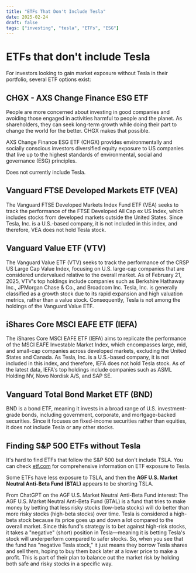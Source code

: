 ```yaml
---
title: "ETFs That Don't Include Tesla"
date: 2025-02-24
draft: false
tags: ["investing", "tesla", "ETFs", "ESG"]
---
```


# ETFs that don't include Tesla

For investors looking to gain market exposure without Tesla in their portfolio, several ETF options exist:

## CHGX - AXS Change Finance ESG ETF

People are more concerned about investing in good companies and avoiding those engaged in activities harmful to people and the planet. As shareholders, they can seek long-term growth while doing their part to change the world for the better. CHGX makes that possible.

AXS Change Finance ESG ETF (CHGX) provides environmentally and socially conscious investors diversified equity exposure to US companies that live up to the highest standards of environmental, social and governance (ESG) principles.

Does not currently include Tesla.

## Vanguard FTSE Developed Markets ETF (VEA)

The Vanguard FTSE Developed Markets Index Fund ETF (VEA) seeks to track the performance of the FTSE Developed All Cap ex US Index, which includes stocks from developed markets outside the United States. Since Tesla, Inc. is a U.S.-based company, it is not included in this index, and therefore, VEA does not hold Tesla stock.

## Vanguard Value ETF (VTV)

The Vanguard Value ETF (VTV) seeks to track the performance of the CRSP US Large Cap Value Index, focusing on U.S. large-cap companies that are considered undervalued relative to the overall market. As of February 21, 2025, VTV's top holdings include companies such as Berkshire Hathaway Inc., JPMorgan Chase & Co., and Broadcom Inc. Tesla, Inc. is generally classified as a growth stock due to its rapid expansion and high valuation metrics, rather than a value stock. Consequently, Tesla is not among the holdings of the Vanguard Value ETF.

## iShares Core MSCI EAFE ETF (IEFA)

The iShares Core MSCI EAFE ETF (IEFA) aims to replicate the performance of the MSCI EAFE Investable Market Index, which encompasses large, mid, and small-cap companies across developed markets, excluding the United States and Canada. As Tesla, Inc. is a U.S.-based company, it is not included in this index, and therefore, IEFA does not hold Tesla stock. As of the latest data, IEFA's top holdings include companies such as ASML Holding NV, Novo Nordisk A/S, and SAP SE.

## Vanguard Total Bond Market ETF (BND)

BND is a bond ETF, meaning it invests in a broad range of U.S. investment-grade bonds, including government, corporate, and mortgage-backed securities. Since it focuses on fixed-income securities rather than equities, it does not include Tesla or any other stocks.

## Finding S&P 500 ETFs without Tesla

It's hard to find ETFs that follow the S&P 500 but don't include TSLA. You can check [etf.com](https://www.etf.com/stock/TSLA) for comprehensive information on ETF exposure to Tesla.

Some ETFs have less exposure to TSLA, and then the **AGF U.S. Market Neutral Anti-Beta Fund (BTAL)** appears to be shorting TSLA.

From ChatGPT on the AGF U.S. Market Neutral Anti-Beta Fund interest: The AGF U.S. Market Neutral Anti-Beta Fund (BTAL) is a fund that tries to make money by betting that less risky stocks (low-beta stocks) will do better than more risky stocks (high-beta stocks) over time. Tesla is considered a high-beta stock because its price goes up and down a lot compared to the overall market. Since this fund's strategy is to bet against high-risk stocks, it takes a "negative" (short) position in Tesla—meaning it is betting Tesla's stock will underperform compared to safer stocks. So, when you see that the fund has "negative Tesla stock," it just means they borrow Tesla shares and sell them, hoping to buy them back later at a lower price to make a profit. This is part of their plan to balance out the market risk by holding both safe and risky stocks in a specific way.